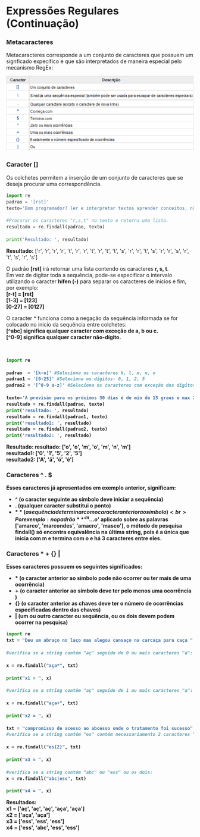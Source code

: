 # Expressões Regulares (Continuação)

### <b>Metacaracteres</b>

Metacaracteres corresponde a um conjunto de caracteres que possuem um signficado expecífico e que são interpretados de maneira especial pelo mecanismo RegEx:

![regex](/imagens/regex.png)
 
### <b> Caracter [] </b>
Os colchetes permitem a inserção de um conjunto de caracteres que se deseja procurar uma correspondência.
``` python
import re
padrao = '[rst]'
texto='Bom programador? ler e interpretar textos aprender conceitos, não decorar comandos e fazer muitos exercícios'

#Procurar os caracteres "r,s,t" no texto e retorna uma lista.
resultado = re.findall(padrao, texto) 

print('Resultado: ', resultado)
```
**Resultado:** 
['r', 'r', 'r', 'r', 't', 'r', 'r', 't', 'r', 't', 't', 's', 'r', 'r', 't', 's', 'r', 'r', 's', 'r', 't', 's', 'r', 's']

O padrão **[rst]** irá retornar uma lista contendo os caracteres **r, s, t**. <br>
Em vez de digitar toda a sequência, pode-se especificar o intervalo utilizando o caracter **hífen (-)** para separar os caracteres de inícios e fim, por exemplo:<br>
<b>[r-t]  = [rst] <br>
[1-3]  = [123]  <br>
[0-27] = [0127] </b><br>

O caracter **^** funciona como a negação da sequência informada se for colocado no início da sequência entre colchetes: <br>
<b>[^abc] significa qualquer caracter com exceção de a, b ou c. <br>
[^0-9] significa qualquer caracter não-dígito.</p> <br>

``` python
import re 

padrao  = '[k-o]' #Seleciona os caracteres k, l, m, n, o
padrao1 = '[0-25]' #Seleciona os dígitos: 0, 1, 2, 5
padrao2 = '[^0-9 a-z]' #Seleciona os caracteres com exceção dos dígitos de 0 até 9 e letras de a até z minusculos

texto='A previsão para os próximos 30 dias é de min de 15 graus e max 25 graus'
resultado = re.findall(padrao, texto) 
print('resultado: ', resultado)
resultado = re.findall(padrao1, texto) 
print('resultado1: ', resultado)
resultado = re.findall(padrao2, texto) 
print('resultado2: ', resultado)
```
**Resultado:**
resultado:  ['o', 'o', 'm', 'o', 'm', 'n', 'm'] <br>
resultado1:  ['0', '1', '5', '2', '5'] <br>
resultado2:  ['A', 'ã', 'ó', 'é'] <br>

### <b> Caracteres ^ . $ </b>
Esses caracteres já apresentados em exemplo anterior, significam: <br>
- **^** (o caracter seguinte ao símbolo deve iniciar a sequência) <br>  
- **.** (qualquer caracter substitui o ponto) <br>
- **$** (a sequência de terminar com o caracter anterior ao símbolo) <br>
Por exemplo: no padrão **'^m...o$'** aplicado sobre as palavras ['amarco', 'marcondes', 'amacro', 'masco'], o método de pesquisa **findall()** só encontra equivalência na última string, pois é a única que inicia com **m** e termina com **o** e há 3 caracteres entre eles.

### <b> Caracteres * + {} |</b>
Esses caracteres possuem os seguintes significados: <br>
- <b>*</b> (o caracter anterior ao símbolo pode não ocorrer ou ter mais de uma ocorrência) <br>  
- **+**  (o caracter anterior ao símbolo deve ter pelo menos uma ocorrência ) <br>
- **{}** (o caracter anterior as chaves deve ter o número de ocorrências especificadas dentro das chaves) <br>
- **|**  (um ou outro caracter ou sequência, ou os dois devem podem ocorrer na pesquisa) <br> 
``` python
import re
txt = "Deu um abraço no laço mas alegou cansaço na carcaça para caça "

#verifica se a string contém "aç" seguido de 0 ou mais caracteres "a":

x = re.findall("aça*", txt)

print("x1 = ", x)

#verifica se a string contém "aç" seguido de 1 ou mais caracteres "a":

x = re.findall("aça+", txt)

print("x2 = ", x)

txt = "compromisso de acesso ao abcesso onde o tratamento foi sucesso"
#verifica se a string contém "es" contém necessariamento 2 caracteres "s":

x = re.findall("es{2}", txt)

print("x3 = ", x)

#verifica se a string contém "abc" ou "ess" ou os dois:
x = re.findall("abc|ess", txt)

print("x4 = ", x)
```
**Resultados:** <br>
x1 =  ['aç', 'aç', 'aç', 'aça', 'aça'] <br>
x2 =  ['aça', 'aça'] <br>
x3 =  ['ess', 'ess', 'ess'] <br>
x4 =  ['ess', 'abc', 'ess', 'ess'] <br>
